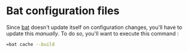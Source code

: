 # Bat configuration files

Since [bat] doesn't update itself on configuration changes, you'll have to update this *manually*. To do so, you'll want to execute this command :

```sh
=bat cache --build
```

[bat]: https://github.com/sharkdp/bat
